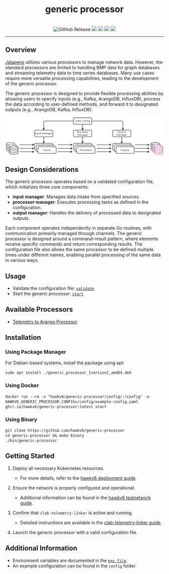 <h1 align="center">generic processor</h1>
<p align="center">
    <br>
    <img alt="GitHub Release" src="https://img.shields.io/github/v/release/hawkv6/generic-processor?display_name=release&style=flat-square">
    <img src="https://img.shields.io/badge/go%20report-A+-brightgreen.svg?style=flat-square">
    <img src="https://img.shields.io/github/actions/workflow/status/hawkv6/generic-processor/testing.yaml?style=flat-square&label=tests">
    <img src="https://img.shields.io/codecov/c/github/hawkv6/generic-processor?style=flat-square">
    <img src="https://img.shields.io/github/actions/workflow/status/hawkv6/generic-processor/golangci-lint.yaml?style=flat-square&label=checks">
</p>

<p align="center">
</p>

---

## Overview
[Jalapeno](https://github.com/cisco-open/jalapeno) utilizes various processors to manage network data. However, the standard processors are limited to handling BMP data for graph databases and streaming telemetry data to time series databases. Many use cases require more versatile processing capabilities, leading to the development of the generic processor.

The generic processor is designed to provide flexible processing abilities by allowing users to specify inputs (e.g., Kafka, ArangoDB, InfluxDB), process the data according to user-defined methods, and forward it to designated outputs (e.g., ArangoDB, Kafka, InfluxDB).

![Generic Processor Overview](docs/images/generic-processor-overview.drawio.svg)

## Design Considerations

The generic processor operates based on a validated configuration file, which initializes three core components:

- **input manager**: Manages data intake from specified sources.
- **processor manager**: Executes processing tasks as defined in the configuration.
- **output manager**: Handles the delivery of processed data to designated outputs.

Each component operates independently in separate Go routines, with communication primarily managed through channels. The generic processor is designed around a command-result pattern, where elements receive specific commands and return corresponding results. The configuration file also allows the same processor to be defined multiple times under different names, enabling parallel processing of the same data in various ways.

## Usage

- Validate the configuration file: [`validate`](/docs/commands/validate.md)
- Start the generic processor: [`start`](/docs/commands/start.md)

## Available Processors
- [Telemetry to Arango Processor](docs/processors/telemetry-to-arango.md)


## Installation

### Using Package Manager
For Debian-based systems, install the package using apt:
```
sudo apt install ./generic_processor_{version}_amd64.deb
```

### Using Docker 
```
docker run --rm -v "hawkv6/generic-processor/config/:/config" -e HAWKV6_GENERIC_PROCESSOR_CONFIG=/config/example-config.yaml ghcr.io/hawkv6/generic-processor:latest start
```

### Using Binary
```
git clone https://github.com/hawkv6/generic-processor
cd generic-processor && make binary
./bin/generic-processor
```

## Getting Started

1. Deploy all necessary Kubernetes resources.
   - For more details, refer to the [hawkv6 deployment guide](https://github.com/hawkv6/deployment).

2. Ensure the network is properly configured and operational.
   - Additional information can be found in the [hawkv6 testnetwork guide](https://github.com/hawkv6/network).

3. Confirm that `clab-telemetry-linker` is active and running.
   - Detailed instructions are available in the [clab-telemetry-linker guide](https://github.com/hawkv6/generic-processor).

4. Launch the generic processor with a valid configuration file.


## Additional Information
- Environment variables are documented in the [`env file`](docs/env.md).
- An example configuration can be found in the `config` folder.
